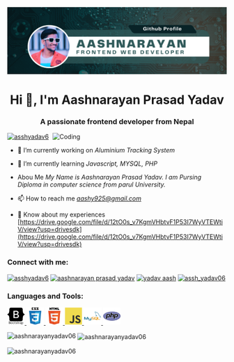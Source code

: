 <div align="center"> <img src="https://github.com/AashnarayanYadav06/AashnarayanYadav06/blob/main/IMG_20230703_094045.png"> </div>
<h1 align="center">Hi 👋, I'm Aashnarayan Prasad Yadav</h1>
<h3 align="center">A passionate frontend developer from Nepal</h3>
<img align="right" alt="Coding" width="400" src="https://camo.githubusercontent.com/8bf6f6d78abc81fcf9c49f10649423e73ea44bc248e83aaae8759d401c829a84/68747470733a2f2f70687973696373677572756b756c2e66696c65732e776f726470726573732e636f6d2f323031392f30322f6368617261637465722d312e676966">

<p align="left"> <a href="https://twitter.com/asshyadav6" target="blank"><img src="https://img.shields.io/twitter/follow/asshyadav6?logo=twitter&style=for-the-badge" alt="asshyadav6" /></a> </p>

- 🔭 I’m currently working on *Aluminium Tracking System*

- 🌱 I’m currently learning *Javascript, MYSQL, PHP*

- Abou Me *My Name is Aashnarayan Prasad Yadav. I am Pursing Diploma in computer science from parul University.*

- 📫 How to reach me *aashy925@gmail.com*

- 📄 Know about my experiences [https://drive.google.com/file/d/12tO0s_v7KgmVHbtvF1P53I7WyVTEWtiV/view?usp=drivesdk](https://drive.google.com/file/d/12tO0s_v7KgmVHbtvF1P53I7WyVTEWtiV/view?usp=drivesdk)

<h3 align="left">Connect with me:</h3>
<p align="left">
<a href="https://twitter.com/asshyadav6" target="blank"><img align="center" src="https://raw.githubusercontent.com/rahuldkjain/github-profile-readme-generator/master/src/images/icons/Social/twitter.svg" alt="asshyadav6" height="30" width="40" /></a>
<a href="https://linkedin.com/in/aashnarayan prasad yadav" target="blank"><img align="center" src="https://raw.githubusercontent.com/rahuldkjain/github-profile-readme-generator/master/src/images/icons/Social/linked-in-alt.svg" alt="aashnarayan prasad yadav" height="30" width="40" /></a>
<a href="https://fb.com/yadav aash" target="blank"><img align="center" src="https://raw.githubusercontent.com/rahuldkjain/github-profile-readme-generator/master/src/images/icons/Social/facebook.svg" alt="yadav aash" height="30" width="40" /></a>
<a href="https://instagram.com/assh_yadav06" target="blank"><img align="center" src="https://raw.githubusercontent.com/rahuldkjain/github-profile-readme-generator/master/src/images/icons/Social/instagram.svg" alt="assh_yadav06" height="30" width="40" /></a>
</p>

<h3 align="left">Languages and Tools:</h3>
<p align="left"> <a href="https://getbootstrap.com" target="_blank" rel="noreferrer"> <img src="https://raw.githubusercontent.com/devicons/devicon/master/icons/bootstrap/bootstrap-plain-wordmark.svg" alt="bootstrap" width="40" height="40"/> </a> <a href="https://www.w3schools.com/css/" target="_blank" rel="noreferrer"> <img src="https://raw.githubusercontent.com/devicons/devicon/master/icons/css3/css3-original-wordmark.svg" alt="css3" width="40" height="40"/> </a> <a href="https://www.w3.org/html/" target="_blank" rel="noreferrer"> <img src="https://raw.githubusercontent.com/devicons/devicon/master/icons/html5/html5-original-wordmark.svg" alt="html5" width="40" height="40"/> </a> <a href="https://developer.mozilla.org/en-US/docs/Web/JavaScript" target="_blank" rel="noreferrer"> <img src="https://raw.githubusercontent.com/devicons/devicon/master/icons/javascript/javascript-original.svg" alt="javascript" width="40" height="40"/> </a> <a href="https://www.mysql.com/" target="_blank" rel="noreferrer"> <img src="https://raw.githubusercontent.com/devicons/devicon/master/icons/mysql/mysql-original-wordmark.svg" alt="mysql" width="40" height="40"/> </a> <a href="https://www.php.net" target="_blank" rel="noreferrer"> <img src="https://raw.githubusercontent.com/devicons/devicon/master/icons/php/php-original.svg" alt="php" width="40" height="40"/> </a> </p>

<p><img align="left" src="https://github-readme-stats.vercel.app/api/top-langs?username=aashnarayanyadav06&show_icons=true&locale=en&layout=compact" alt="aashnarayanyadav06" /></p>

<p>&nbsp;<img align="center" src="https://github-readme-stats.vercel.app/api?username=aashnarayanyadav06&show_icons=true&locale=en" alt="aashnarayanyadav06" /></p>

<p><img align="center" src="https://github-readme-streak-stats.herokuapp.com/?user=aashnarayanyadav06&" alt="aashnarayanyadav06" /></p>
